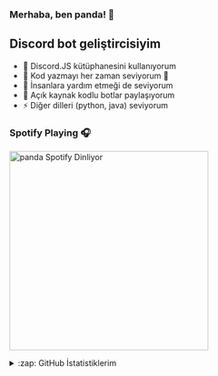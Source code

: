 ### Merhaba, ben panda! 👋

## Discord bot geliştircisiyim

- 🔭 Discord.JS kütüphanesini kullanıyorum
- 🌱 Kod yazmayı her zaman seviyorum 🤣
- 👯 İnsanlara yardım etmeği de seviyorum
- 🥅 Açık kaynak kodlu botlar paylaşıyorum
- ⚡ Diğer dilleri (python, java) seviyorum
### Spotify Playing 🎧

[<img src="https://now-playing-codestackr.vercel.app/api/spotify-playing" alt="panda Spotify Dinliyor" width="350" />](https://open.spotify.com/user/panda)



<details>
  <summary>:zap: GitHub İstatistiklerim</summary>

  <img align="left" alt="Panda'nın Github İstatistikleri" src="https://github-readme-stats.codestackr.vercel.app/api?klorw=codeSTACKr&show_icons=true&hide_border=true" />

</details>

